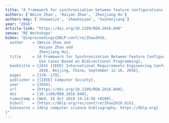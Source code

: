 ```yaml
---
title: "A framework for synchronization between feature configurations and use cases based on bidirectional programming"
authors: ['Weize Zhao', 'Haiyan Zhao', 'Zhenjiang Hu']
authors-key: ['zhaoweize', 'zhaohaiyan', 'huzhenjiang']
year: "2016"
article-link: "https://doi.org/10.1109/REW.2016.040"
venue: "RE Workshops"
bibex: "@inproceedings{DBLP:conf/re/ZhaoZH16,
  author    = {Weize Zhao and
               Haiyan Zhao and
               Zhenjiang Hu},
  title     = {A Framework for Synchronization Between Feature Configurations and
               Use Cases Based on Bidirectional Programming},
  booktitle = {24th {IEEE} International Requirements Engineering Conference, {RE}
               2016, Beijing, China, September 12-16, 2016},
  pages     = {170--179},
  publisher = {{IEEE} Computer Society},
  year      = {2016},
  url       = {https://doi.org/10.1109/REW.2016.040},
  doi       = {10.1109/REW.2016.040},
  timestamp = {Wed, 16 Oct 2019 14:14:56 +0200},
  biburl    = {https://dblp.org/rec/conf/re/ZhaoZH16.bib},
  bibsource = {dblp computer science bibliography, https://dblp.org}
}"
---
```

